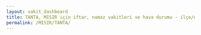 ```yaml
---
layout: vakit_dashboard
title: TANTA, MISIR için iftar, namaz vakitleri ve hava durumu - ilçe/eyalet seç
permalink: /MISIR/TANTA/
---
```


<script type="text/javascript">
  var GLOBAL_COUNTRY = 'MISIR';
  var GLOBAL_CITY = 'TANTA';
  var GLOBAL_STATE = '';
  var lat = 72;
  var lon = 21;
</script>
